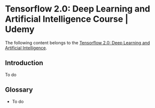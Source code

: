 # Tensorflow 2.0: Deep Learning and Artificial Intelligence Course | Udemy
The following content belongs to the [Tensorflow 2.0: Deep Learning and Artificial Intelligence](https://www.udemy.com/course/deep-learning-tensorflow-2/).

## Introduction
To do

## Glossary

* To do
